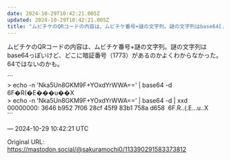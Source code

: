 ```yaml
---
date: 2024-10-29T10:42:21.005Z
updated: 2024-10-29T10:42:21.005Z
title: "ムビチケのQRコードの内容は、ムビチケ番号+謎の文字列。謎の文字列はbase64[...]"
---
```


<p>ムビチケのQRコードの内容は、ムビチケ番号+謎の文字列。謎の文字列はbase64っぽいけど、どこに暗証番号（1773）があるのかよくわからなかった。64ではないのかも。</p><p>```<br />&gt; echo -n &#39;Nka5Un8GKM9F+YOxdYrWWA==&#39; | base64 -d <br />6F�R(�E���u��X<br />&gt; echo -n &#39;Nka5Un8GKM9F+YOxdYrWWA==&#39; | base64 -d | xxd <br />00000000: 3646 b952 7f06 28cf 45f9 83b1 758a d658  6F.R..(.E...u..X<br />```</p>

&mdash; 2024-10-29 10:42:21 UTC

Original URL: https://mastodon.social/@sakuramochi0/113390291583373812
